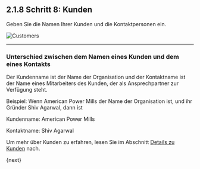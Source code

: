 ## 2.1.8 Schritt 8: Kunden

Geben Sie die Namen Ihrer Kunden und die Kontaktpersonen ein.

<img alt="Customers" class="screenshot"
src="{{docs_base_url}}/assets/img/setup-wizard/step-8.png">

---

### Unterschied zwischen dem Namen eines Kunden und dem eines Kontakts

Der Kundenname ist der Name der Organisation und der Kontaktname ist der Name eines Mitarbeiters des Kunden, der als Ansprechpartner zur Verfügung steht.

Beispiel: Wenn American Power Mills der Name der Organisation ist, und ihr Gründer Shiv Agarwal, dann ist

Kundenname: American Power Mills

Kontaktname: Shiv Agarwal

Um mehr über Kunden zu erfahren, lesen Sie im Abschnitt [Details zu Kunden]({{docs_base_url}}/user/manual/en/CRM/customer.html) nach.

{next}
